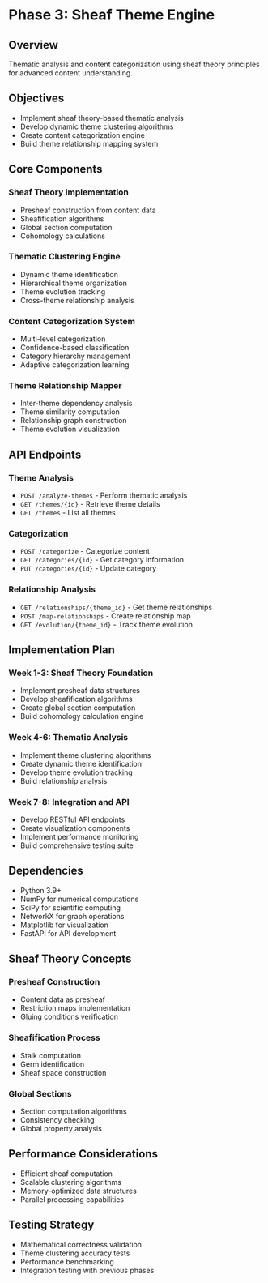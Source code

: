 # Phase 3: Sheaf Theme Engine

## Overview
Thematic analysis and content categorization using sheaf theory principles for advanced content understanding.

## Objectives
- Implement sheaf theory-based thematic analysis
- Develop dynamic theme clustering algorithms
- Create content categorization engine
- Build theme relationship mapping system

## Core Components

### Sheaf Theory Implementation
- Presheaf construction from content data
- Sheafification algorithms
- Global section computation
- Cohomology calculations

### Thematic Clustering Engine
- Dynamic theme identification
- Hierarchical theme organization
- Theme evolution tracking
- Cross-theme relationship analysis

### Content Categorization System
- Multi-level categorization
- Confidence-based classification
- Category hierarchy management
- Adaptive categorization learning

### Theme Relationship Mapper
- Inter-theme dependency analysis
- Theme similarity computation
- Relationship graph construction
- Theme evolution visualization

## API Endpoints

### Theme Analysis
- `POST /analyze-themes` - Perform thematic analysis
- `GET /themes/{id}` - Retrieve theme details
- `GET /themes` - List all themes

### Categorization
- `POST /categorize` - Categorize content
- `GET /categories/{id}` - Get category information
- `PUT /categories/{id}` - Update category

### Relationship Analysis
- `GET /relationships/{theme_id}` - Get theme relationships
- `POST /map-relationships` - Create relationship map
- `GET /evolution/{theme_id}` - Track theme evolution

## Implementation Plan

### Week 1-3: Sheaf Theory Foundation
- Implement presheaf data structures
- Develop sheafification algorithms
- Create global section computation
- Build cohomology calculation engine

### Week 4-6: Thematic Analysis
- Implement theme clustering algorithms
- Create dynamic theme identification
- Develop theme evolution tracking
- Build relationship analysis

### Week 7-8: Integration and API
- Develop RESTful API endpoints
- Create visualization components
- Implement performance monitoring
- Build comprehensive testing suite

## Dependencies
- Python 3.9+
- NumPy for numerical computations
- SciPy for scientific computing
- NetworkX for graph operations
- Matplotlib for visualization
- FastAPI for API development

## Sheaf Theory Concepts

### Presheaf Construction
- Content data as presheaf
- Restriction maps implementation
- Gluing conditions verification

### Sheafification Process
- Stalk computation
- Germ identification
- Sheaf space construction

### Global Sections
- Section computation algorithms
- Consistency checking
- Global property analysis

## Performance Considerations
- Efficient sheaf computation
- Scalable clustering algorithms
- Memory-optimized data structures
- Parallel processing capabilities

## Testing Strategy
- Mathematical correctness validation
- Theme clustering accuracy tests
- Performance benchmarking
- Integration testing with previous phases